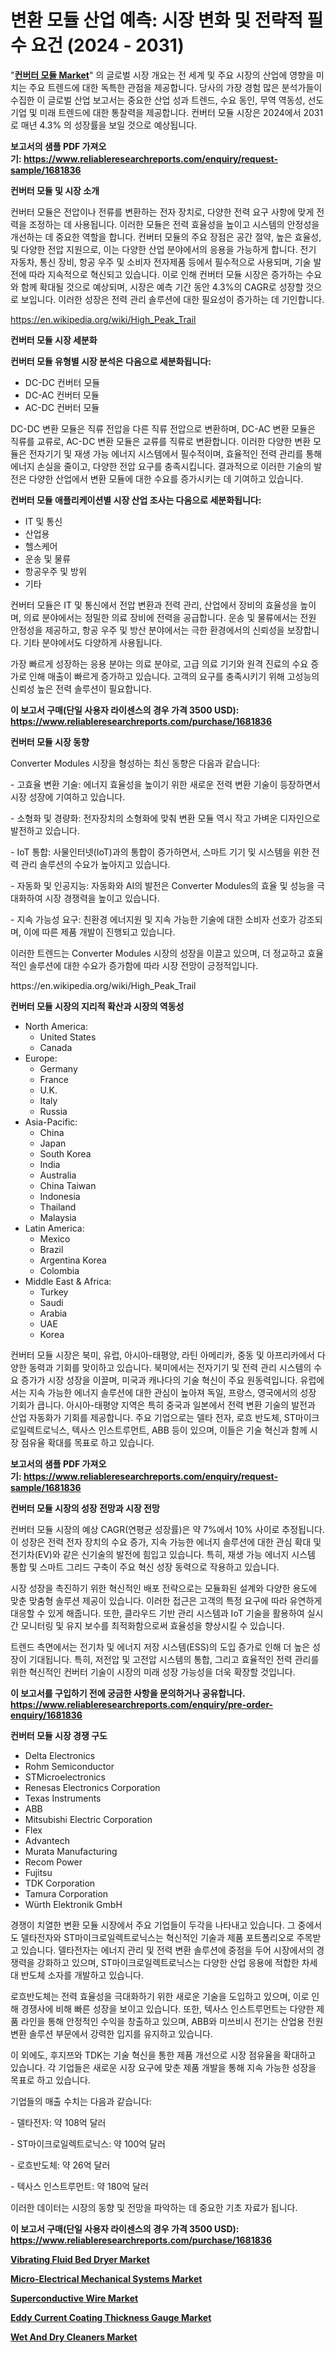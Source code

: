 <p><h1>변환 모듈 산업 예측: 시장 변화 및 전략적 필수 요건 (2024 - 2031)</h1></p><p>"<strong><a href="https://www.reliableresearchreports.com/converter-modules-r1681836?utm_campaign=106&utm_medium=7&utm_source=Github&utm_content=ia&utm_term=25102024&utm_id=converter-modules">컨버터 모듈 Market</a></strong>" 의 글로벌 시장 개요는 전 세계 및 주요 시장의 산업에 영향을 미치는 주요 트렌드에 대한 독특한 관점을 제공합니다. 당사의 가장 경험 많은 분석가들이 수집한 이 글로벌 산업 보고서는 중요한 산업 성과 트렌드, 수요 동인, 무역 역동성, 선도 기업 및 미래 트렌드에 대한 통찰력을 제공합니다. 컨버터 모듈 시장은 2024에서 2031로 매년 4.3% 의 성장률을 보일 것으로 예상됩니다.</p>
<p><strong>보고서의 샘플 PDF 가져오기:&nbsp;<a href="https://www.reliableresearchreports.com/enquiry/request-sample/1681836?utm_campaign=106&utm_medium=7&utm_source=Github&utm_content=ia&utm_term=25102024&utm_id=converter-modules">https://www.reliableresearchreports.com/enquiry/request-sample/1681836</a></strong></p>
<p><strong>컨버터 모듈 및 시장 소개</strong></p>
<p><p>컨버터 모듈은 전압이나 전류를 변환하는 전자 장치로, 다양한 전력 요구 사항에 맞게 전력을 조정하는 데 사용됩니다. 이러한 모듈은 전력 효율성을 높이고 시스템의 안정성을 개선하는 데 중요한 역할을 합니다. 컨버터 모듈의 주요 장점은 공간 절약, 높은 효율성, 및 다양한 전압 지원으로, 이는 다양한 산업 분야에서의 응용을 가능하게 합니다. 전기 자동차, 통신 장비, 항공 우주 및 소비자 전자제품 등에서 필수적으로 사용되며, 기술 발전에 따라 지속적으로 혁신되고 있습니다. 이로 인해 컨버터 모듈 시장은 증가하는 수요와 함께 확대될 것으로 예상되며, 시장은 예측 기간 동안 4.3%의 CAGR로 성장할 것으로 보입니다. 이러한 성장은 전력 관리 솔루션에 대한 필요성이 증가하는 데 기인합니다.</p></p>
<p><a href="https://en.wikipedia.org/wiki/High_Peak_Trail?utm_campaign=106&utm_medium=7&utm_source=Github&utm_content=ia&utm_term=25102024&utm_id=converter-modules">https://en.wikipedia.org/wiki/High_Peak_Trail</a></p>
<p><strong>컨버터 모듈 시장 세분화</strong></p>
<p><strong>컨버터 모듈 유형별 시장 분석은 다음으로 세분화됩니다:</strong></p>
<p><ul><li>DC-DC 컨버터 모듈</li><li>DC-AC 컨버터 모듈</li><li>AC-DC 컨버터 모듈</li></ul></p>
<p><p>DC-DC 변환 모듈은 직류 전압을 다른 직류 전압으로 변환하며, DC-AC 변환 모듈은 직류를 교류로, AC-DC 변환 모듈은 교류를 직류로 변환합니다. 이러한 다양한 변환 모듈은 전자기기 및 재생 가능 에너지 시스템에서 필수적이며, 효율적인 전력 관리를 통해 에너지 손실을 줄이고, 다양한 전압 요구를 충족시킵니다. 결과적으로 이러한 기술의 발전은 다양한 산업에서 변환 모듈에 대한 수요를 증가시키는 데 기여하고 있습니다.</p></p>
<p><strong>컨버터 모듈 애플리케이션별 시장 산업 조사는 다음으로 세분화됩니다:</strong></p>
<p><ul><li>IT 및 통신</li><li>산업용</li><li>헬스케어</li><li>운송 및 물류</li><li>항공우주 및 방위</li><li>기타</li></ul></p>
<p><p>컨버터 모듈은 IT 및 통신에서 전압 변환과 전력 관리, 산업에서 장비의 효율성을 높이며, 의료 분야에서는 정밀한 의료 장비에 전력을 공급합니다. 운송 및 물류에서는 전원 안정성을 제공하고, 항공 우주 및 방산 분야에서는 극한 환경에서의 신뢰성을 보장합니다. 기타 분야에서도 다양하게 사용됩니다.</p><p>가장 빠르게 성장하는 응용 분야는 의료 분야로, 고급 의료 기기와 원격 진료의 수요 증가로 인해 매출이 빠르게 증가하고 있습니다. 고객의 요구를 충족시키기 위해 고성능의 신뢰성 높은 전력 솔루션이 필요합니다.</p></p>
<p><strong>이 보고서 구매(단일 사용자 라이센스의 경우 가격 3500 USD): <a href="https://www.reliableresearchreports.com/purchase/1681836?utm_campaign=106&utm_medium=7&utm_source=Github&utm_content=ia&utm_term=25102024&utm_id=converter-modules">https://www.reliableresearchreports.com/purchase/1681836</a></strong></p>
<p><strong>컨버터 모듈 시장 동향</strong></p>
<p><p>Converter Modules 시장을 형성하는 최신 동향은 다음과 같습니다:</p><p>- 고효율 변환 기술: 에너지 효율성을 높이기 위한 새로운 전력 변환 기술이 등장하면서 시장 성장에 기여하고 있습니다.</p><p>- 소형화 및 경량화: 전자장치의 소형화에 맞춰 변환 모듈 역시 작고 가벼운 디자인으로 발전하고 있습니다.</p><p>- IoT 통합: 사물인터넷(IoT)과의 통합이 증가하면서, 스마트 기기 및 시스템을 위한 전력 관리 솔루션의 수요가 높아지고 있습니다.</p><p>- 자동화 및 인공지능: 자동화와 AI의 발전은 Converter Modules의 효율 및 성능을 극대화하여 시장 경쟁력을 높이고 있습니다.</p><p>- 지속 가능성 요구: 친환경 에너지원 및 지속 가능한 기술에 대한 소비자 선호가 강조되며, 이에 따른 제품 개발이 진행되고 있습니다.</p><p>이러한 트렌드는 Converter Modules 시장의 성장을 이끌고 있으며, 더 정교하고 효율적인 솔루션에 대한 수요가 증가함에 따라 시장 전망이 긍정적입니다.</p></p>
<p>https://en.wikipedia.org/wiki/High_Peak_Trail</p>
<p><strong>컨버터 모듈 시장의 지리적 확산과 시장의 역동성</strong></p>
<p><ul>
    <li>
        North America:
        <ul>
            <li>United States</li>
            <li>Canada</li>
        </ul>
    </li>
    <li>
        Europe:
        <ul>
            <li>Germany</li>
            <li>France</li>
            <li>U.K.</li>
            <li>Italy</li>
            <li>Russia</li>
        </ul>
    </li>
    <li>
        Asia-Pacific:
        <ul>
            <li>China</li>
            <li>Japan</li>
            <li>South Korea</li>
            <li>India</li>
            <li>Australia</li>
            <li>China Taiwan</li>
            <li>Indonesia</li>
            <li>Thailand</li>
            <li>Malaysia</li>
        </ul>
    </li>
    <li>
        Latin America:
        <ul>
            <li>Mexico</li>
            <li>Brazil</li>
            <li>Argentina Korea</li>
            <li>Colombia</li>
        </ul>
    </li>
    <li>
        Middle East & Africa:
        <ul>
            <li>Turkey</li>
            <li>Saudi</li>
            <li>Arabia</li>
            <li>UAE</li>
            <li>Korea</li>
        </ul>
    </li>
    </ul></p>
<p><p>컨버터 모듈 시장은 북미, 유럽, 아시아-태평양, 라틴 아메리카, 중동 및 아프리카에서 다양한 동력과 기회를 맞이하고 있습니다. 북미에서는 전자기기 및 전력 관리 시스템의 수요 증가가 시장 성장을 이끌며, 미국과 캐나다의 기술 혁신이 주요 원동력입니다. 유럽에서는 지속 가능한 에너지 솔루션에 대한 관심이 높아져 독일, 프랑스, 영국에서의 성장 기회가 큽니다. 아시아-태평양 지역은 특히 중국과 일본에서 전력 변환 기술의 발전과 산업 자동화가 기회를 제공합니다. 주요 기업으로는 델타 전자, 로흐 반도체, ST마이크로일렉트로닉스, 텍사스 인스트루먼트, ABB 등이 있으며, 이들은 기술 혁신과 함께 시장 점유율 확대를 목표로 하고 있습니다.</p></p>
<p><strong>보고서의 샘플 PDF 가져오기:&nbsp;<a href="https://www.reliableresearchreports.com/enquiry/request-sample/1681836?utm_campaign=106&utm_medium=7&utm_source=Github&utm_content=ia&utm_term=25102024&utm_id=converter-modules">https://www.reliableresearchreports.com/enquiry/request-sample/1681836</a></strong></p>
<p><strong>컨버터 모듈 시장의 성장 전망과 시장 전망</strong></p>
<p><p>컨버터 모듈 시장의 예상 CAGR(연평균 성장률)은 약 7%에서 10% 사이로 추정됩니다. 이 성장은 전력 전자 장치의 수요 증가, 지속 가능한 에너지 솔루션에 대한 관심 확대 및 전기차(EV)와 같은 신기술의 발전에 힘입고 있습니다. 특히, 재생 가능 에너지 시스템 통합 및 스마트 그리드 구축이 주요 혁신 성장 동력으로 작용하고 있습니다.</p><p>시장 성장을 촉진하기 위한 혁신적인 배포 전략으로는 모듈화된 설계와 다양한 용도에 맞춘 맞춤형 솔루션 제공이 있습니다. 이러한 접근은 고객의 특정 요구에 따라 유연하게 대응할 수 있게 해줍니다. 또한, 클라우드 기반 관리 시스템과 IoT 기술을 활용하여 실시간 모니터링 및 유지 보수를 최적화함으로써 효율성을 향상시킬 수 있습니다. </p><p>트렌드 측면에서는 전기차 및 에너지 저장 시스템(ESS)의 도입 증가로 인해 더 높은 성장이 기대됩니다. 특히, 저전압 및 고전압 시스템의 통합, 그리고 효율적인 전력 관리를 위한 혁신적인 컨버터 기술이 시장의 미래 성장 가능성을 더욱 확장할 것입니다.</p></p>
<p><strong>이 보고서를 구입하기 전에 궁금한 사항을 문의하거나 공유합니다. <a href="https://www.reliableresearchreports.com/enquiry/pre-order-enquiry/1681836?utm_campaign=106&utm_medium=7&utm_source=Github&utm_content=ia&utm_term=25102024&utm_id=converter-modules">https://www.reliableresearchreports.com/enquiry/pre-order-enquiry/1681836</a></strong></p>
<p><strong>컨버터 모듈 시장 경쟁 구도</strong></p>
<p><ul><li>Delta Electronics</li><li>Rohm Semiconductor</li><li>STMicroelectronics</li><li>Renesas Electronics Corporation</li><li>Texas Instruments</li><li>ABB</li><li>Mitsubishi Electric Corporation</li><li>Flex</li><li>Advantech</li><li>Murata Manufacturing</li><li>Recom Power</li><li>Fujitsu</li><li>TDK Corporation</li><li>Tamura Corporation</li><li>Würth Elektronik GmbH</li></ul></p>
<p><p>경쟁이 치열한 변환 모듈 시장에서 주요 기업들이 두각을 나타내고 있습니다. 그 중에서도 델타전자와 ST마이크로일렉트로닉스는 혁신적인 기술과 제품 포트폴리오로 주목받고 있습니다. 델타전자는 에너지 관리 및 전력 변환 솔루션에 중점을 두어 시장에서의 경쟁력을 강화하고 있으며, ST마이크로일렉트로닉스는 다양한 산업 응용에 적합한 차세대 반도체 소자를 개발하고 있습니다.</p><p>로흐반도체는 전력 효율성을 극대화하기 위한 새로운 기술을 도입하고 있으며, 이로 인해 경쟁사에 비해 빠른 성장을 보이고 있습니다. 또한, 텍사스 인스트루먼트는 다양한 제품 라인을 통해 안정적인 수익을 창출하고 있으며, ABB와 미쓰비시 전기는 산업용 전원 변환 솔루션 부문에서 강력한 입지를 유지하고 있습니다.</p><p>이 외에도, 후지쯔와 TDK는 기술 혁신을 통한 제품 개선으로 시장 점유율을 확대하고 있습니다. 각 기업들은 새로운 시장 요구에 맞춘 제품 개발을 통해 지속 가능한 성장을 목표로 하고 있습니다.</p><p>기업들의 매출 수치는 다음과 같습니다:</p><p>- 델타전자: 약 108억 달러</p><p>- ST마이크로일렉트로닉스: 약 100억 달러</p><p>- 로흐반도체: 약 26억 달러</p><p>- 텍사스 인스트루먼트: 약 180억 달러</p><p>이러한 데이터는 시장의 동향 및 전망을 파악하는 데 중요한 기초 자료가 됩니다.</p></p>
<p><strong>이 보고서 구매(단일 사용자 라이센스의 경우 가격 3500 USD): <a href="https://www.reliableresearchreports.com/purchase/1681836?utm_campaign=106&utm_medium=7&utm_source=Github&utm_content=ia&utm_term=25102024&utm_id=converter-modules">https://www.reliableresearchreports.com/purchase/1681836</a></strong></p>
<p><strong><p><a href="https://github.com/aiko92han/Market-Research-Report-List-1/blob/main/vibrating-fluid-bed-dryer-market.md?utm_campaign=106&utm_medium=7&utm_source=Github&utm_content=ia&utm_term=25102024&utm_id=converter-modules">Vibrating Fluid Bed Dryer Market</a></p><p><a href="https://www.linkedin.com/pulse/micro-electrical-mechanical-systems-sector-surge-14-growth-bffzf?utm_campaign=106&utm_medium=7&utm_source=Github&utm_content=ia&utm_term=25102024&utm_id=converter-modules">Micro-Electrical Mechanical Systems Market</a></p><p><a href="https://medium.com/@jeyspsang/superconductive-wire-market-evolution-global-trends-and-regional-dynamics-2024-2031-abaf5127ea89?postPublishedType=repub&utm_campaign=106&utm_medium=7&utm_source=Github&utm_content=ia&utm_term=25102024&utm_id=converter-modules">Superconductive Wire Market</a></p><p><a href="https://issuu.com/reportprime-2/docs/eddy-current-coating-thickness-gaug_f6eac13a8ae2af?utm_campaign=106&utm_medium=7&utm_source=Github&utm_content=ia&utm_term=25102024&utm_id=converter-modules">Eddy Current Coating Thickness Gauge Market</a></p><p><a href="https://issuu.com/reportprime-2/docs/wet-and-dry-cleaners-market-size-20_cbc2da8f156ab1?utm_campaign=106&utm_medium=7&utm_source=Github&utm_content=ia&utm_term=25102024&utm_id=converter-modules">Wet And Dry Cleaners Market</a></p></strong></p>
<p></p>